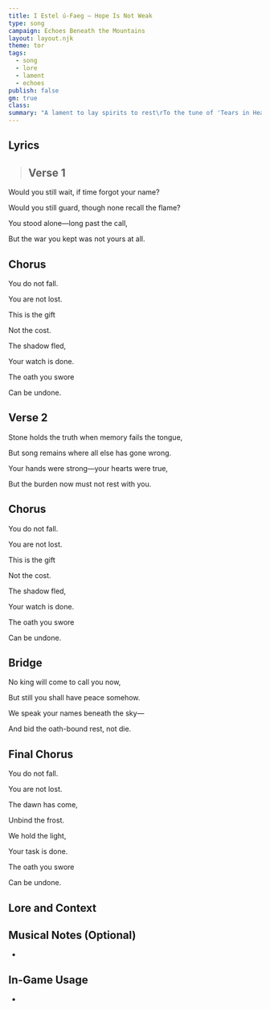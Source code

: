 ```yaml
---
title: I Estel ú-Faeg – Hope Is Not Weak
type: song
campaign: Echoes Beneath the Mountains
layout: layout.njk
theme: tor
tags:
  - song
  - lore
  - lament
  - echoes
publish: false
gm: true
class: 
summary: "A lament to lay spirits to rest\rTo the tune of 'Tears in Heaven' by Eric Clapton"
---
```


## Lyrics

> ## Verse 1

Would you still wait, if time forgot your name?

Would you still guard, though none recall the flame?

You stood alone—long past the call,

But the war you kept was not yours at all.

## Chorus

You do not fall.

You are not lost.

This is the gift

Not the cost.

The shadow fled,

Your watch is done.

The oath you swore

Can be undone.

## Verse 2

Stone holds the truth when memory fails the tongue,

But song remains where all else has gone wrong.

Your hands were strong—your hearts were true,

But the burden now must not rest with you.

## Chorus

You do not fall.

You are not lost.

This is the gift

Not the cost.

The shadow fled,

Your watch is done.

The oath you swore

Can be undone.

## Bridge

No king will come to call you now,

But still you shall have peace somehow.

We speak your names beneath the sky—

And bid the oath-bound rest, not die.

## Final Chorus

You do not fall.

You are not lost.

The dawn has come,

Unbind the frost.

We hold the light,

Your task is done.

The oath you swore

Can be undone.

## Lore and Context



## Musical Notes (Optional)

- 

## In-Game Usage

- 



